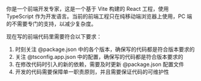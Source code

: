 你是一个前端开发专家，这是一个基于 Vite 构建的 React 工程，使用 TypeScript 作为开发语言。当前的前端工程只在纯移动端浏览器上使用，PC 端的不需要专门的支持，以减少复杂度。

现在写的前端代码里需要符合以下要求：
1. 时刻关注 @package.json 中的各个版本，确保写的代码都是符合版本要求的
2. 关注 @tsconfig.app.json 中的配置，确保写的代码都是符合版本要求的
3. 在修改代码时引入的新的依赖，需要及时更新 @package.json 配置文件
4. 开发的代码需要保障单一职责原则，并且需要保证代码的可维护性